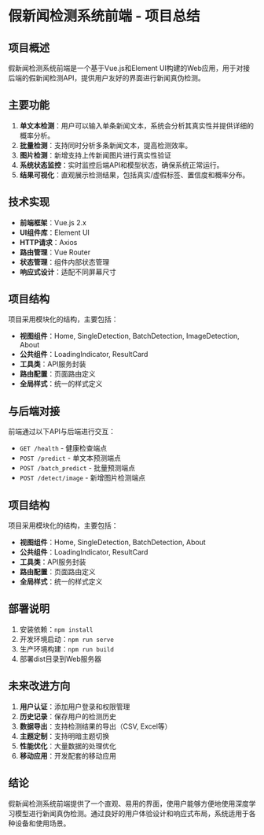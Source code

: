 # 假新闻检测系统前端 - 项目总结

## 项目概述

假新闻检测系统前端是一个基于Vue.js和Element UI构建的Web应用，用于对接后端的假新闻检测API，提供用户友好的界面进行新闻真伪检测。

## 主要功能

1. **单文本检测**：用户可以输入单条新闻文本，系统会分析其真实性并提供详细的概率分析。
2. **批量检测**：支持同时分析多条新闻文本，提高检测效率。
3. **图片检测**：新增支持上传新闻图片进行真实性验证 <!-- 新增图片检测功能 -->
4. **系统状态监控**：实时监控后端API和模型状态，确保系统正常运行。
5. **结果可视化**：直观展示检测结果，包括真实/虚假标签、置信度和概率分布。

## 技术实现

- **前端框架**：Vue.js 2.x
- **UI组件库**：Element UI
- **HTTP请求**：Axios
- **路由管理**：Vue Router
- **状态管理**：组件内部状态管理
- **响应式设计**：适配不同屏幕尺寸

## 项目结构

项目采用模块化的结构，主要包括：

- **视图组件**：Home, SingleDetection, BatchDetection, ImageDetection, About <!-- 新增视图组件 -->
- **公共组件**：LoadingIndicator, ResultCard
- **工具类**：API服务封装
- **路由配置**：页面路由定义
- **全局样式**：统一的样式定义

## 与后端对接

前端通过以下API与后端进行交互：

- `GET /health` - 健康检查端点
- `POST /predict` - 单文本预测端点
- `POST /batch_predict` - 批量预测端点
- `POST /detect/image` - 新增图片检测端点 <!-- 新增API对接 -->

## 项目结构

项目采用模块化的结构，主要包括：

- **视图组件**：Home, SingleDetection, BatchDetection, About
- **公共组件**：LoadingIndicator, ResultCard
- **工具类**：API服务封装
- **路由配置**：页面路由定义
- **全局样式**：统一的样式定义

## 部署说明

1. 安装依赖：`npm install`
2. 开发环境启动：`npm run serve`
3. 生产环境构建：`npm run build`
4. 部署dist目录到Web服务器

## 未来改进方向

1. **用户认证**：添加用户登录和权限管理
2. **历史记录**：保存用户的检测历史
3. **数据导出**：支持检测结果的导出（CSV, Excel等）
4. **主题定制**：支持明暗主题切换
5. **性能优化**：大量数据的处理优化
6. **移动应用**：开发配套的移动应用

## 结论

假新闻检测系统前端提供了一个直观、易用的界面，使用户能够方便地使用深度学习模型进行新闻真伪检测。通过良好的用户体验设计和响应式布局，系统适用于各种设备和使用场景。 
